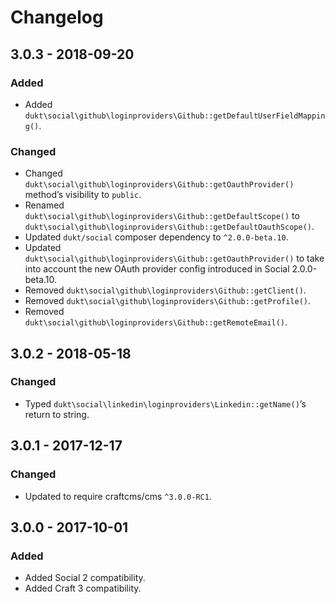 Changelog
=========

## 3.0.3 - 2018-09-20

### Added
- Added `dukt\social\github\loginproviders\Github::getDefaultUserFieldMapping()`.

### Changed
- Changed `dukt\social\github\loginproviders\Github::getOauthProvider()` method’s visibility to `public`.
- Renamed `dukt\social\github\loginproviders\Github::getDefaultScope()` to `dukt\social\github\loginproviders\Github::getDefaultOauthScope()`.
- Updated `dukt/social` composer dependency to `^2.0.0-beta.10`.
- Updated `dukt\social\github\loginproviders\Github::getOauthProvider()` to take into account the new OAuth provider config introduced in Social 2.0.0-beta.10.
- Removed `dukt\social\github\loginproviders\Github::getClient()`.
- Removed `dukt\social\github\loginproviders\Github::getProfile()`.
- Removed `dukt\social\github\loginproviders\Github::getRemoteEmail()`.

## 3.0.2 - 2018-05-18

### Changed
- Typed `dukt\social\linkedin\loginproviders\Linkedin::getName()`’s return to string.

## 3.0.1 - 2017-12-17

### Changed
- Updated to require craftcms/cms `^3.0.0-RC1`.

## 3.0.0 - 2017-10-01

### Added
- Added Social 2 compatibility.
- Added Craft 3 compatibility.